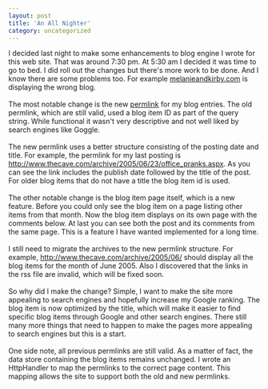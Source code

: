 ```yaml
---
layout: post
title: 'An All Nighter'
category: uncategorized
---
```


I decided last night to make some enhancements to blog engine I wrote for this web site.  That was around 7:30 pm.  At 5:30 am I decided it was time to go to bed.  I did roll out the changes but there's more work to be done.  And I know there are some problems too.  For example <a href="http://www.melanieandkirby.com/">melanieandkirby.com</a> is displaying the wrong blog.<br /><br />The most notable change is the new <a href="http://en.wikipedia.org/wiki/Permlink">permlink</a> for my blog entries.  The old permlink, which are still valid, used a blog item ID as part of the query string.  While functional it wasn't very descriptive and not well liked by search engines like Goggle.<br /><br />The new permlink uses a better structure consisting of the posting date and title.  For example, the permlink for my last posting is <a href="http://www.thecave.com/archive/2005/06/23/office_pranks.aspx">http://www.thecave.com/archive/2005/06/23/office_pranks.aspx</a>.  As you can see the link includes the publish date followed by the title of the post.  For older blog items that do not have a title the blog item id is used.<br /><br />The other notable change is the blog item page itself, which is a new feature.  Before you could only see the blog item on a page listing other items from that month.  Now the blog item displays on its own page with the comments below.  At last you can see both the post and its comments from the same page.  This is a feature I have wanted implemented for a long time.<br /><br />I still need to migrate the archives to the new permlink structure.  For example, http://www.thecave.com/archive/2005/06/ should display all the blog items for the month of June 2005.  Also I discovered that the links in the rss file are invalid, which will be fixed soon.<br /><br />So why did I make the change?  Simple, I want to make the site more appealing to search engines and hopefully increase my Google ranking.  The blog item is now optimized by the title, which will make it easier to find specific blog items through Google and other search engines.  There still many more things that need to happen to make the pages more appealing to search engines but this is a start.<br /><br />One side note, all previous permlinks are still valid.  As a matter of fact, the data store containing the blog items remains unchanged.  I wrote an HttpHandler to map the permlinks to the correct page content.  This mapping allows the site to support both the old and new permlinks.
